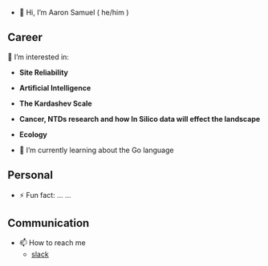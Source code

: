 - 👋 Hi, I’m Aaron Samuel ( he/him )
 
## Career

👀 I’m interested in:

- **Site Reliability**
- **Artificial Intelligence**
- **The Kardashev Scale**
- **Cancer, NTDs research and how In Silico data will effect the landscape**
- **Ecology**

- 🌱 I’m currently learning about the Go language
  
## Personal

- ⚡ Fun fact: ...
...

## Communication

- 📫 How to reach me   
  - [slack](https://mlb.enterprise.slack.com/archives/D07SRJXJ8C9)

<!---
aaronpsamuel-mlb/aaronpsamuel-mlb is a ✨ special ✨ repository because its `README.md` (this file) appears on your GitHub profile.
You can click the Preview link to take a look at your changes.
--->
